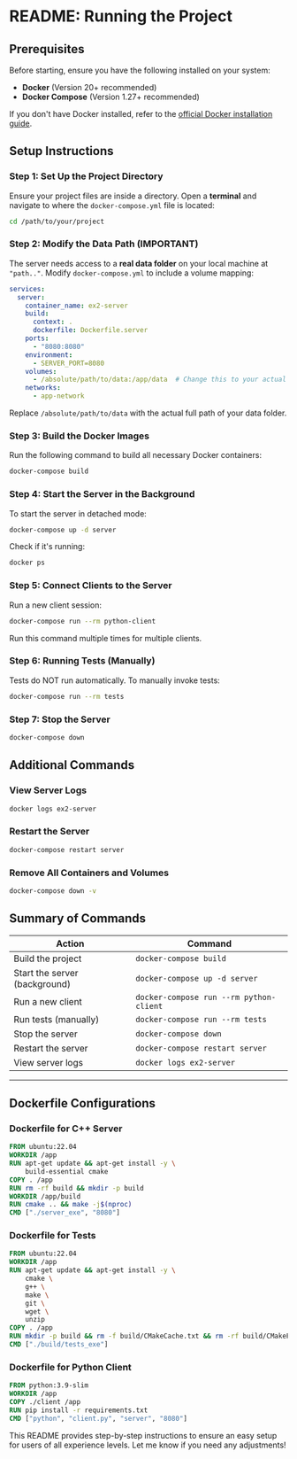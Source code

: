 # README: Running the Project

## Prerequisites
Before starting, ensure you have the following installed on your system:
- **Docker** (Version 20+ recommended)
- **Docker Compose** (Version 1.27+ recommended)

If you don't have Docker installed, refer to the [official Docker installation guide](https://docs.docker.com/get-docker/).

## Setup Instructions

### Step 1: Set Up the Project Directory
Ensure your project files are inside a directory. Open a **terminal** and navigate to where the `docker-compose.yml` file is located:
```bash
cd /path/to/your/project
```

### Step 2: Modify the Data Path (IMPORTANT)
The server needs access to a **real data folder** on your local machine at `"path.."`. Modify `docker-compose.yml` to include a volume mapping:
```yaml
services:
  server:
    container_name: ex2-server
    build:
      context: .
      dockerfile: Dockerfile.server
    ports:
      - "8080:8080"
    environment:
      - SERVER_PORT=8080
    volumes:
      - /absolute/path/to/data:/app/data  # Change this to your actual data path
    networks:
      - app-network
```
Replace `/absolute/path/to/data` with the actual full path of your data folder.

### Step 3: Build the Docker Images
Run the following command to build all necessary Docker containers:
```bash
docker-compose build
```

### Step 4: Start the Server in the Background
To start the server in detached mode:
```bash
docker-compose up -d server
```
Check if it's running:
```bash
docker ps
```

### Step 5: Connect Clients to the Server
Run a new client session:
```bash
docker-compose run --rm python-client
```
Run this command multiple times for multiple clients.

### Step 6: Running Tests (Manually)
Tests do NOT run automatically. To manually invoke tests:
```bash
docker-compose run --rm tests
```

### Step 7: Stop the Server
```bash
docker-compose down
```

## Additional Commands
### View Server Logs
```bash
docker logs ex2-server
```

### Restart the Server
```bash
docker-compose restart server
```

### Remove All Containers and Volumes
```bash
docker-compose down -v
```

## Summary of Commands
| Action | Command |
|--------|---------|
| Build the project | `docker-compose build` |
| Start the server (background) | `docker-compose up -d server` |
| Run a new client | `docker-compose run --rm python-client` |
| Run tests (manually) | `docker-compose run --rm tests` |
| Stop the server | `docker-compose down` |
| Restart the server | `docker-compose restart server` |
| View server logs | `docker logs ex2-server` |

---

## Dockerfile Configurations

### Dockerfile for C++ Server
```Dockerfile
FROM ubuntu:22.04
WORKDIR /app
RUN apt-get update && apt-get install -y \
    build-essential cmake
COPY . /app
RUN rm -rf build && mkdir -p build
WORKDIR /app/build
RUN cmake .. && make -j$(nproc)
CMD ["./server_exe", "8080"]
```

### Dockerfile for Tests
```Dockerfile
FROM ubuntu:22.04
WORKDIR /app
RUN apt-get update && apt-get install -y \
    cmake \
    g++ \
    make \
    git \
    wget \
    unzip
COPY . /app
RUN mkdir -p build && rm -f build/CMakeCache.txt && rm -rf build/CMakeFiles
CMD ["./build/tests_exe"]
```

### Dockerfile for Python Client
```Dockerfile
FROM python:3.9-slim
WORKDIR /app
COPY ./client /app
RUN pip install -r requirements.txt
CMD ["python", "client.py", "server", "8080"]
```

This README provides step-by-step instructions to ensure an easy setup for users of all experience levels. Let me know if you need any adjustments!

